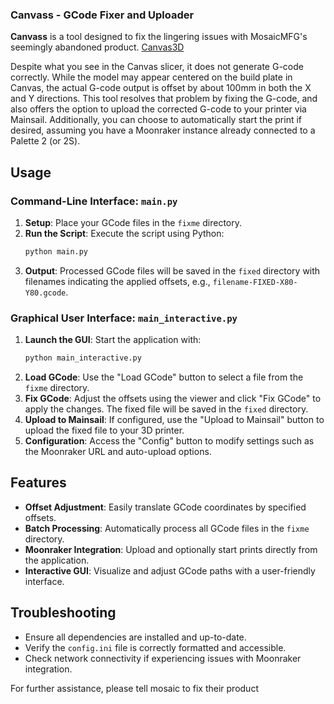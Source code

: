 ### Canvass - GCode Fixer and Uploader

**Canvass** is a tool designed to fix the lingering issues with MosaicMFG's seemingly abandoned product. [Canvas3D](https://canvas3d.io/projects)

Despite what you see in the Canvas slicer, it does not generate G-code correctly. While the model may appear centered on the build plate in Canvas, the actual G-code output is offset by about 100mm in both the X and Y directions. This tool resolves that problem by fixing the G-code, and also offers the option to upload the corrected G-code to your printer via Mainsail. Additionally, you can choose to automatically start the print if desired, assuming you have a Moonraker instance already connected to a Palette 2 (or 2S).

## Usage

### Command-Line Interface: `main.py`

1. **Setup**: Place your GCode files in the `fixme` directory.
2. **Run the Script**: Execute the script using Python:
   ```bash
   python main.py
   ```
3. **Output**: Processed GCode files will be saved in the `fixed` directory with filenames indicating the applied offsets, e.g., `filename-FIXED-X80-Y80.gcode`.

### Graphical User Interface: `main_interactive.py`

1. **Launch the GUI**: Start the application with:
   ```bash
   python main_interactive.py
   ```
2. **Load GCode**: Use the "Load GCode" button to select a file from the `fixme` directory.
3. **Fix GCode**: Adjust the offsets using the viewer and click "Fix GCode" to apply the changes. The fixed file will be saved in the `fixed` directory.
4. **Upload to Mainsail**: If configured, use the "Upload to Mainsail" button to upload the fixed file to your 3D printer.
5. **Configuration**: Access the "Config" button to modify settings such as the Moonraker URL and auto-upload options.

## Features

- **Offset Adjustment**: Easily translate GCode coordinates by specified offsets.
- **Batch Processing**: Automatically process all GCode files in the `fixme` directory.
- **Moonraker Integration**: Upload and optionally start prints directly from the application.
- **Interactive GUI**: Visualize and adjust GCode paths with a user-friendly interface.

## Troubleshooting

- Ensure all dependencies are installed and up-to-date.
- Verify the `config.ini` file is correctly formatted and accessible.
- Check network connectivity if experiencing issues with Moonraker integration.

For further assistance, please tell mosaic to fix their product
